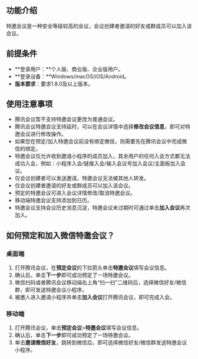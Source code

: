 ## 功能介绍
特邀会议是一种安全等级较高的会议，会议创建者邀请的好友或群成员可以加入该会议。

## 前提条件
- **登录用户：**个人版、商业版、企业版用户。
- **登录设备：**Windows/macOS/iOS/Android。
- **版本要求**：要求1.8.0及以上版本。

## 使用注意事项
- 腾讯会议暂不支持特邀会议更改为普通会议。
- 腾讯会议特邀会议支持延时，可以在会议详情中选择**修改会议信息**，即可对特邀会议进行修改操作。
- 如果您在预定/加入特邀会议前没有绑定微信，则需要先在腾讯会议中完成微信的绑定。
- 特邀会议仅允许收到邀请小程序的成员加入，其余用户的任何入会方式都无法成功入会，例如：小程序入会/链接入会/输入会议号加入会议/主面板加入会议。
- 仅会议创建者可以发送邀请，特邀会议无法被其他人转发。
- 仅会议创建者邀请的好友或群成员可以加入该会议。
- 预定的特邀会议可进入会议详情修改/取消特邀会议。
- 移动端特邀会议支持添加到日历。
- 特邀会议支持会议历史消息沉淀，特邀会议未过期时可通过单击**加入会议**再次加入。

## 如何预定和加入微信特邀会议？
### 桌面端
1. 打开腾讯会议，在**预定会议**的下拉箭头单击**特邀会议**填写会议信息。
2. 确认后，单击**下一步**即可成功预定了一场特邀会议。
3. 微信扫码或者腾讯会议移动端右上角“扫一扫”二维码后，选择微信好友/微信群，即可发送特邀会议小程序。
4. 被邀人进入邀请小程序并单击**加入会议**打开腾讯会议，即可完成入会。

### 移动端
1. 打开腾讯会议，单击**预定会议**>**特邀会议**填写会议信息。
2. 确认后，单击**下一步**即可成功预定了一场特邀会议。
3. 单击**邀请微信好友**，跳转到微信后，即可选择微信好友/微信群发送特邀会议小程序。
 
